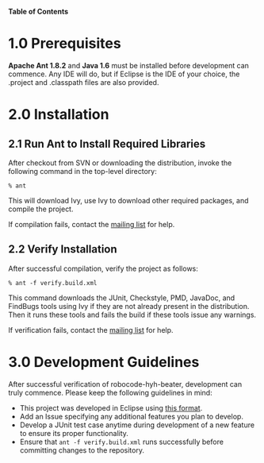 **Table of Contents**


# 1.0 Prerequisites #

**Apache Ant 1.8.2** and **Java 1.6** must be installed before development can commence.  Any IDE will do, but if Eclipse is the IDE of your choice, the .project and .classpath files are also provided.

# 2.0 Installation #

## 2.1 Run Ant to Install Required Libraries ##

After checkout from SVN or downloading the distribution, invoke the following command in the top-level directory:

```
% ant
```

This will download Ivy, use Ivy to download other required packages, and compile the project.

If compilation fails, contact the [mailing list](http://groups.google.com/group/robocode-pmj-dacruzer-discuss) for help.

## 2.2 Verify Installation ##

After successful compilation, verify the project as follows:

```
% ant -f verify.build.xml
```

This command downloads the JUnit, Checkstyle, PMD, JavaDoc, and FindBugs tools using Ivy if they are not already present in the distribution.  Then it runs these tools and fails the build if these tools issue any warnings.

If verification fails, contact the [mailing list](http://groups.google.com/group/robocode-pmj-dacruzer-discuss) for help.

# 3.0 Development Guidelines #

After successful verification of robocode-hyh-beater, development can truly commence.  Please keep the following guidelines in mind:

  * This project was developed in Eclipse using [this format](http://ics-software-engineering.googlecode.com/svn/trunk/configfiles/eclipse.format.xml).
  * Add an Issue specifying any additional features you plan to develop.
  * Develop a JUnit test case anytime during development of a new feature to ensure its proper functionality.
  * Ensure that `ant -f verify.build.xml` runs successfully before committing changes to the repository.